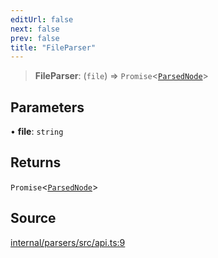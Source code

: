 ```yaml
---
editUrl: false
next: false
prev: false
title: "FileParser"
---
```


> **FileParser**: (`file`) => `Promise`\<[`ParsedNode`](ParsedNode.md)\>

## Parameters

• **file**: `string`

## Returns

`Promise`\<[`ParsedNode`](ParsedNode.md)\>

## Source

[internal/parsers/src/api.ts:9](https://github.com/nodenogg-in/alpha-p2p/blob/8383a4b/internal/parsers/src/api.ts#L9)
